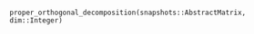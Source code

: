 ```@index
```

```@docs
proper_orthogonal_decomposition(snapshots::AbstractMatrix, dim::Integer)
```
